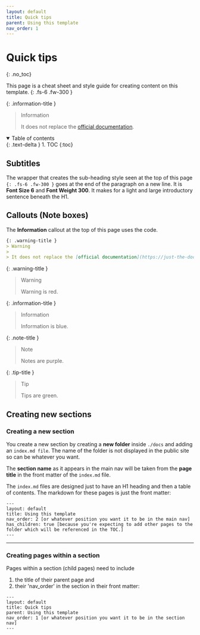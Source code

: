 ```yaml
---
layout: default
title: Quick tips
parent: Using this template
nav_order: 1
---
```


# Quick tips
{: .no_toc}

This page is a cheat sheet and style guide for creating content on this template.
{: .fs-6 .fw-300 }  
  

{: .information-title }
> Information
>
> It does not replace the [official documentation](https://just-the-docs.github.io/just-the-docs/).  
  

<details open markdown="block">
  <summary>
    Table of contents
  </summary>
  {: .text-delta }
1. TOC
{:toc}
</details>

## Subtitles
The wrapper that creates the sub-heading style seen at the top of this page `{: .fs-6 .fw-300 }` goes at the end of the paragraph on a new line. It is **Font Size 6** and **Font Weight 300**. It makes for a light and large introductory sentence beneath the H1.
 
## Callouts (Note boxes)

 The **Information** callout at the top of this page uses the code.

  ```md
 {: .warning-title }
> Warning
>
> It does not replace the [official documentation](https://just-the-docs.github.io/just-the-docs/).  
```

{: .warning-title }
> Warning
>
> Warning is red.

{: .information-title }
> Information
>
> Information is blue. 

{: .note-title }
> Note
>
> Notes are purple.

{: .tip-title }
> Tip
>
> Tips are green. 

## Creating new sections

### Creating a new section
You create a new section by creating a **new folder** inside `./docs` and adding an `index.md file`. The name of the folder is not displayed in the public site so can be whatever you want.  

The **section name** as it appears in the main nav will be taken from the **page title** in the front matter of the `index.md` file.  

The `index.md` files are designed just to have an H1 heading and then a table of contents. The markdown for these pages is just the front matter:

```
---
layout: default
title: Using this template
nav_order: 2 [or whatever position you want it to be in the main nav]
has_children: true [because you're expecting to add other pages to the folder which will be referenced in the TOC.]
---
```

---

### Creating pages within a section
Pages within a section (child pages) need to include 

1. the title of their parent page and 
2. their 'nav_order' in the section in their front matter:

```
---
layout: default
title: Quick tips
parent: Using this template
nav_order: 1 [or whatever position you want it to be in the section nav]
---

```